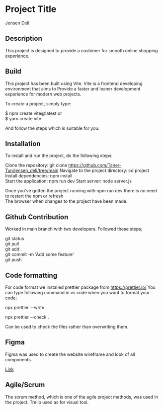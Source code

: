 # Project Title

Jensen Deli

## Description

This project is designed to provide a customer for smooth online shopping experience.

## Build

This project has been built using Vite. Vite is a frontend developing environment that aims to Provide a faster and leaner development experience for modern web projects.

To create a project, simply type:

$ npm create vite@latest or \
$ yarn create vite

And follow the steps which is suitable for you.

## Installation

To install and run the project, do the following steps:

Clone the repository: git clone https://github.com/Taner-Tun/jensen_deli/tree/main
Navigate to the project directory: cd project\
Install dependencies: npm install\
Start the application: npm run dev
Start server: node server.js

Once you've gotten the project running with npm run dev there is no need to restart the npm or refresh\
The browser when changes to the project have been made.

## Github Contribution

Worked in main branch with two developers. Followed these steps;

git status\
git pull\
git add .\
git commit -m 'Add some feature'\
git push

## Code formatting

For code format we installed prettier package from https://prettier.io/
You can type following command in vs code when you want to format your code;

npx prettier --write .

npx prettier --check .

Can be used to check the files rather than overwriting them.

## Figma

Figma was used to create the website wireframe and look of all components.

[Link](https://www.figma.com/file/oQF8O5ObNvNEXUhdC2HlVR/JensenDeli?type=design&node-id=0%3A1&t=GEDD1oZhutEhzDks-1)

## Agile/Scrum

The scrum method, which is one of the agile project methods, was used in the project.
Trello used as for visual tool.